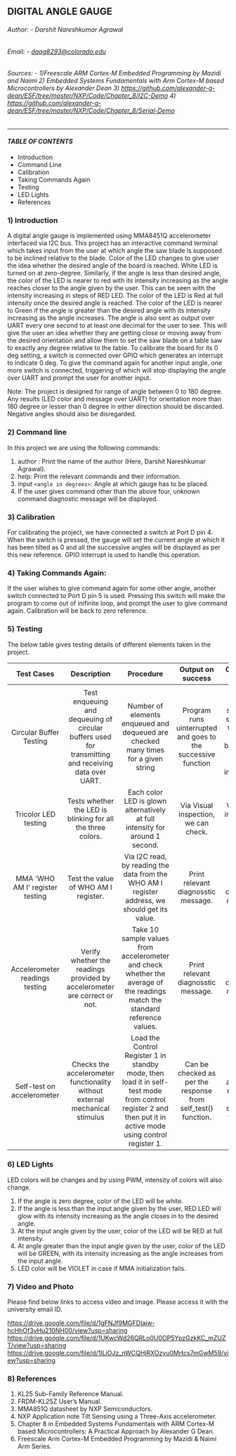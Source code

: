 ## DIGITAL ANGLE GAUGE

###### Author: - Darshit Nareshkumar Agrawal
###### Email: - daag8293@colorado.edu
###### Sources: - 1)Freescale ARM Cortex-M Embedded Programming by Mazidi and Naimi 2) Embedded Systems Fundamentals with Arm Cortex-M based Microcontrollers by Alexander Dean 3) https://github.com/alexander-g-dean/ESF/tree/master/NXP/Code/Chapter_8/I2C-Demo  4) https://github.com/alexander-g-dean/ESF/tree/master/NXP/Code/Chapter_8/Serial-Demo       
                  
---

#### _TABLE OF CONTENTS_
- Introduction
- Command Line
- Calibration
- Taking Commands Again
- Testing
- LED Lights
- References

### 1) Introduction
A digital angle gauge is implemented using MMA8451Q accelerometer interfaced via I2C bus. This project has an interactive command terminal which takes input from the user at which angle the saw blade is supposed to be inclined relative to the blade. Color of the LED changes to give user the idea whether the desired angle of the board is reached. White LED is turned on at zero-degree. Similarly, if the angle is less than desired angle, the color of the LED is nearer to red with its intensity increasing as the angle reaches closer to the angle given by the user. This can be seen with the intensity increasing in steps of RED LED. The color of the LED is Red at full intensity once the desired angle is reached. The color of the LED is nearer to Green if the angle is greater than the desired angle with its intensity increasing as the angle increases. The angle is also sent as output over UART every one second to at least one decimal for the user to see. This will give the user an idea whether they are getting close or moving away from the desired orientation and allow them to set the saw blade on a table saw to exactly any degree relative to the table. To calibrate the board for its 0 deg setting, a switch is connected over GPIO which generates an interrupt to indicate 0 deg. To give the command again for another input angle, one more switch is connected, triggering of which will stop displaying the angle over UART and prompt the user for another input. 

Note: The project is designed for range of angle between 0 to 180 degree. Any results (LED color and message over UART) for orientation more than 180 degree or lesser than 0 degree in either direction should be discarded. Negative angles should also be disregarded.

### 2) Command line
In this project we are using the following commands: 
1) author : Print the name of the author (Here, Darshit Nareshkumar Agrawal).
2) help: Print the relevant commands and their information.
3) input `<angle in degrees>`: Angle at which gauge has to be placed.
4) If the user gives command other than the above four, unknown command diagnostic message will be displayed.

### 3) Calibration
For calibrating the project, we have connected a switch at Port D pin 4. When the switch is pressed, the gauge will set the current angle at which it has been tilted as 0 and all the successive angles will be displayed as per this new reference. GPIO interrupt is used to handle this operation.

### 4) Taking Commands Again: 
If the user wishes to give command again for some other angle, another switch connected to Port D pin 5 is used. Pressing this switch will make the program to come out of inifinite loop, and prompt the user to give command again. Calibration will be back to zero reference. 

### 5) Testing
The below table gives testing details of different elements taken in the project.

|           Test   Cases          |                                                Description                                               |                                                                             Procedure                                                                            |                       Output on   success                       |                                     Output on   Failure                                    |
|:-------------------------------:|:--------------------------------------------------------------------------------------------------------:|:----------------------------------------------------------------------------------------------------------------------------------------------------------------:|:---------------------------------------------------------------:|:------------------------------------------------------------------------------------------:|
|                                 |                                                                                                          |                                                                                                                                                                  |                                                                 |                                                                                            |
|    Circular   Buffer Testing    | Test enqueuing and dequeuing of circular buffers used for transmitting and receiving data over UART.     |                                       Number of elements enqueued and dequeued are checked many times for a given string                                         | Program runs uinterrupted and goes to the successive function   | Program stops and shows the test case that has been failed through assert instruction.     |
|      Tricolor LED   testing     |                       Tests whether the LED is blinking for all the three colors.                        |                                                 Each color LED is glown alternatively at full intensity for around 1 second.                                     |              Via Visual inspection, we can check.               |                           Via Visual inspection, we can check.                             |
| MMA 'WHO AM I' register testing |                                  Test the value of WHO AM I register.                                    |                                Via I2C read, by reading the data from the WHO AM I register address, we should get its value.                                    |              Print relevant diagnosstic message.                |                            Print relevant diagnostic message.                              |
|  Accelerometer readings testing |                Verify whether the readings provided by accelerometer are correct or not.                 |                  Take 10 sample values from accelerometer and check whether the average of the readings match the standard reference values.                     |              Print relevant diagnosstic message.                |                            Print relevant diagnostic message.                              |
|    Self-test on accelerometer   |               Checks the accelerometer functionality without external mechanical stimulus                | Load the Control Register 1 in standby mode, then load it in self-test mode from control register 2 and then put it in active mode using control register 1.     | Can be checked as per the response from self_test() function.   |               Can be checked as per the response from self_test() function.                |

### 6) LED Lights
LED colors will be changes and by using PWM, intensity of colors will also change.
1) If the angle is zero degree, color of the LED will be white.
2) If the angle is less than the input angle given by the user, RED LED will glow with its intensity increasing as the angle closes in to the desired angle.
3) At the input angle given by the user, color of the LED will be RED at full intensity.
4) At  angle greater than the input angle given by the user, color of the LED will be GREEN, with its intensity increasing as the angle increases from the input angle.
5) LED color will be VIOLET in case if MMA initialization fails.

### 7) Video and Photo
Please find below links to access video and image. Please access it with the university email ID.

https://drive.google.com/file/d/1gFNJf9MGFDIajw-hcHhOf3vHu210NH00/view?usp=sharing
https://drive.google.com/file/d/1UKwcWd26QRLo0U0OP5YpzGzkKC_mZUZT/view?usp=sharing
https://drive.google.com/file/d/1ILiOJz_nWCQHjRXOzyu0Mrtcs7mGwM59/view?usp=sharing

### 8) References
1)	KL25 Sub-Family Reference Manual.
2)	FRDM-KL25Z User’s Manual.
3)	MMA851Q datasheet by NXP Semiconductors.
4)	NXP Application note Tilt Sensing using a Three-Axis accelerometer.
5)	Chapter 8 in Embedded Systems Fundamentals with ARM Cortex-M based Microcontrollers: A Practical Approach by Alexander G Dean.
6)	Freescale Arm Cortex-M Embedded Programming by Mazidi & Naimi Arm Series.

